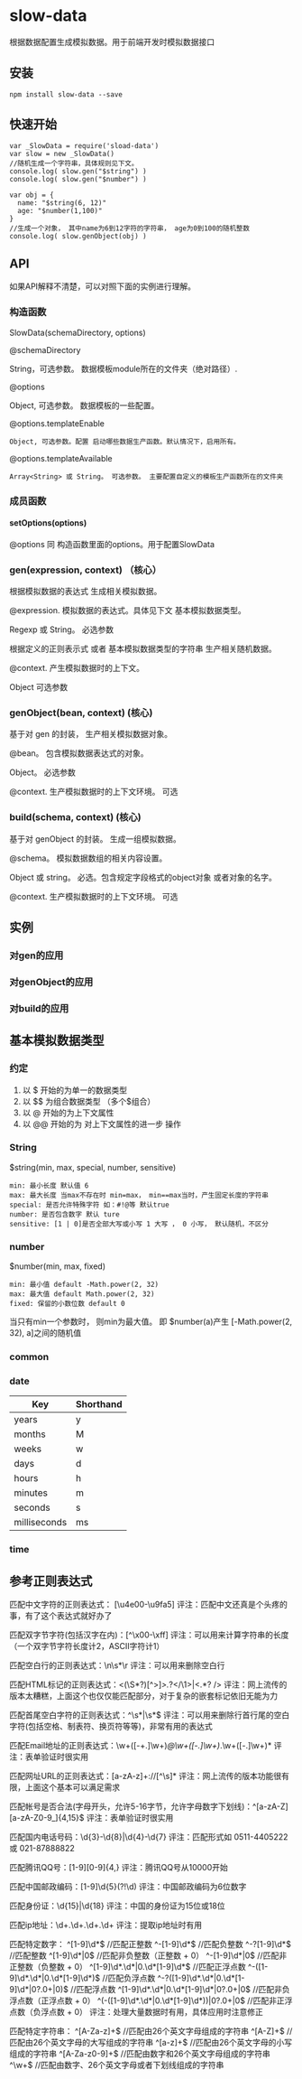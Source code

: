 slow-data
=========

根据数据配置生成模拟数据。用于前端开发时模拟数据接口

## 安装
```
npm install slow-data --save
```

## 快速开始

```
var _SlowData = require('sload-data')
var slow = new _SlowData()
//随机生成一个字符串，具体规则见下文。
console.log( slow.gen("$string") )
console.log( slow.gen("$number") )

var obj = {
  name: "$string(6, 12)"
  age: "$number(1,100)"
}
//生成一个对象， 其中name为6到12字符的字符串， age为0到100的随机整数
console.log( slow.genObject(obj) )

```

## API

如果API解释不清楚，可以对照下面的实例进行理解。

### 构造函数 

SlowData(schemaDirectory, options)

@schemaDirectory
 
 String，可选参数。 数据模板module所在的文件夹（绝对路径）.

@options

  Object, 可选参数。 数据模板的一些配置。

  @options.templateEnable
    
    Object, 可选参数。配置 启动哪些数据生产函数。默认情况下，启用所有。
    
  @options.templateAvailable
    
    Array<String> 或 String。 可选参数。 主要配置自定义的模板生产函数所在的文件夹
  
### 成员函数

#### setOptions(options)

@options 同 构造函数里面的options。用于配置SlowData

### gen(expression, context)  （核心）

根据模拟数据的表达式 生成相关模拟数据。

@expression. 模拟数据的表达式。具体见下文 基本模拟数据类型。

  Regexp 或 String。 必选参数

  根据定义的正则表示式 或者 基本模拟数据类型的字符串 生产相关随机数据。

@context. 产生模拟数据时的上下文。

  Object  可选参数
  

### genObject(bean, context) (核心)

基于对 gen 的封装， 生产相关模拟数据对象。

@bean。 包含模拟数据表达式的对象。

  Object。 必选参数
  
@context. 生产模拟数据时的上下文环境。 可选

### build(schema, context) (核心)

基于对 genObject 的封装。 生成一组模拟数据。

@schema。 模拟数据数组的相关内容设置。

  Object 或 string。 必选。包含规定字段格式的object对象 或者对象的名字。

@context. 生产模拟数据时的上下文环境。 可选

## 实例

### 对gen的应用

### 对genObject的应用

### 对build的应用


## 基本模拟数据类型

### 约定
1. 以 $ 开始的为单一的数据类型
2. 以 $$ 为组合数据类型 （多个$组合）
3. 以 @ 开始的为上下文属性
4. 以 @@ 开始的为 对上下文属性的进一步 操作



### String

$string(min, max, special, number, sensitive)

```
min: 最小长度 默认值 6
max: 最大长度 当max不存在时 min=max， min==max当时，产生固定长度的字符串
special: 是否允许特殊字符 如：#!@等 默认true
number: 是否包含数字 默认 ture
sensitive: [1 | 0]是否全部大写或小写 1 大写 ， 0 小写， 默认随机，不区分
```

### number

$number(min, max, fixed)

```
min: 最小值 default -Math.power(2, 32)
max: 最大值 default Math.power(2, 32)
fixed: 保留的小数位数 default 0
```

当只有min一个参数时， 则min为最大值。 即 $number(a)产生  [-Math.power(2, 32), a]之间的随机值

### common

### date


|Key    | Shorthand|
|------ | --------|
|years  | y|
|months | M|
|weeks  | w|
|days   | d|
|hours  | h|
|minutes| m|
|seconds| s|
|milliseconds | ms|


### time

## 参考正则表达式

  匹配中文字符的正则表达式： [\u4e00-\u9fa5]
  评注：匹配中文还真是个头疼的事，有了这个表达式就好办了
  
  匹配双字节字符(包括汉字在内)：[^\x00-\xff]
  评注：可以用来计算字符串的长度（一个双字节字符长度计2，ASCII字符计1）
  
  匹配空白行的正则表达式：\n\s*\r
  评注：可以用来删除空白行
  
  匹配HTML标记的正则表达式：<(\S*?)[^>]*>.*?</\1>|<.*? />
  评注：网上流传的版本太糟糕，上面这个也仅仅能匹配部分，对于复杂的嵌套标记依旧无能为力
  
  匹配首尾空白字符的正则表达式：^\s*|\s*$
  评注：可以用来删除行首行尾的空白字符(包括空格、制表符、换页符等等)，非常有用的表达式
  
  匹配Email地址的正则表达式：\w+([-+.]\w+)*@\w+([-.]\w+)*\.\w+([-.]\w+)*
  评注：表单验证时很实用
  
  匹配网址URL的正则表达式：[a-zA-z]+://[^\s]*
  评注：网上流传的版本功能很有限，上面这个基本可以满足需求
  
  匹配帐号是否合法(字母开头，允许5-16字节，允许字母数字下划线)：^[a-zA-Z][a-zA-Z0-9_]{4,15}$
  评注：表单验证时很实用
  
  匹配国内电话号码：\d{3}-\d{8}|\d{4}-\d{7}
  评注：匹配形式如 0511-4405222 或 021-87888822
  
  匹配腾讯QQ号：[1-9][0-9]{4,}
  评注：腾讯QQ号从10000开始
  
  匹配中国邮政编码：[1-9]\d{5}(?!\d)
  评注：中国邮政编码为6位数字
  
  匹配身份证：\d{15}|\d{18}
  评注：中国的身份证为15位或18位
  
  匹配ip地址：\d+\.\d+\.\d+\.\d+
  评注：提取ip地址时有用
  
  匹配特定数字：
  ^[1-9]\d*$ //匹配正整数
  ^-[1-9]\d*$  //匹配负整数
  ^-?[1-9]\d*$  //匹配整数
  ^[1-9]\d*|0$  //匹配非负整数（正整数 + 0）
  ^-[1-9]\d*|0$ //匹配非正整数（负整数 + 0）
  ^[1-9]\d*\.\d*|0\.\d*[1-9]\d*$ //匹配正浮点数
  ^-([1-9]\d*\.\d*|0\.\d*[1-9]\d*)$ //匹配负浮点数
  ^-?([1-9]\d*\.\d*|0\.\d*[1-9]\d*|0?\.0+|0)$  //匹配浮点数
  ^[1-9]\d*\.\d*|0\.\d*[1-9]\d*|0?\.0+|0$  //匹配非负浮点数（正浮点数 + 0）
  ^(-([1-9]\d*\.\d*|0\.\d*[1-9]\d*))|0?\.0+|0$ //匹配非正浮点数（负浮点数 + 0）
  评注：处理大量数据时有用，具体应用时注意修正
  
  匹配特定字符串：
  ^[A-Za-z]+$ //匹配由26个英文字母组成的字符串
  ^[A-Z]+$ //匹配由26个英文字母的大写组成的字符串
  ^[a-z]+$ //匹配由26个英文字母的小写组成的字符串
  ^[A-Za-z0-9]+$ //匹配由数字和26个英文字母组成的字符串
  ^\w+$ //匹配由数字、26个英文字母或者下划线组成的字符串